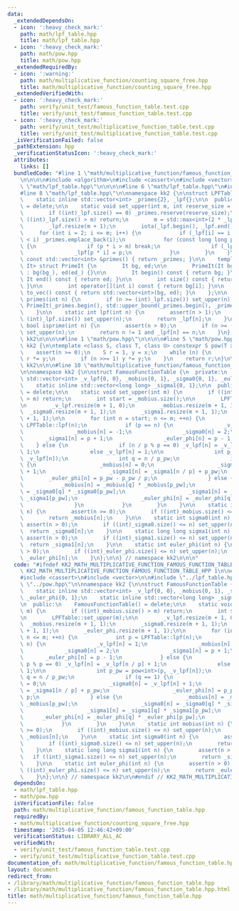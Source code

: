 ```yaml
---
data:
  _extendedDependsOn:
  - icon: ':heavy_check_mark:'
    path: math/lpf_table.hpp
    title: math/lpf_table.hpp
  - icon: ':heavy_check_mark:'
    path: math/pow.hpp
    title: math/pow.hpp
  _extendedRequiredBy:
  - icon: ':warning:'
    path: math/multiplicative_function/counting_square_free.hpp
    title: math/multiplicative_function/counting_square_free.hpp
  _extendedVerifiedWith:
  - icon: ':heavy_check_mark:'
    path: verify/unit_test/famous_function_table.test.cpp
    title: verify/unit_test/famous_function_table.test.cpp
  - icon: ':heavy_check_mark:'
    path: verify/unit_test/multiplicative_function_table.test.cpp
    title: verify/unit_test/multiplicative_function_table.test.cpp
  _isVerificationFailed: false
  _pathExtension: hpp
  _verificationStatusIcon: ':heavy_check_mark:'
  attributes:
    links: []
  bundledCode: "#line 1 \"math/multiplicative_function/famous_function_table.hpp\"\
    \n\n\n\n#include <algorithm>\n#include <cassert>\n#include <vector>\n\n#line 1\
    \ \"math/lpf_table.hpp\"\n\n\n\n#line 6 \"math/lpf_table.hpp\"\n#include <numeric>\n\
    #line 8 \"math/lpf_table.hpp\"\n\nnamespace kk2 {\n\nstruct LPFTable {\n  private:\n\
    \    static inline std::vector<int> _primes{2}, _lpf{};\n\n  public:\n    LPFTable()\
    \ = delete;\n\n    static void set_upper(int m, int reserve_size = 26355867) {\n\
    \        if ((int)_lpf.size() == 0) _primes.reserve(reserve_size);\n        if\
    \ ((int)_lpf.size() > m) return;\n        m = std::max<int>(2 * _lpf.size(), m);\n\
    \        _lpf.resize(m + 1);\n        iota(_lpf.begin(), _lpf.end(), 0);\n   \
    \     for (int i = 2; i <= m; i++) {\n            if (_lpf[i] == i and _primes.back()\
    \ < i) _primes.emplace_back(i);\n            for (const long long p : _primes)\
    \ {\n                if (p * i > m) break;\n                if (_lpf[i] < p) break;\n\
    \                _lpf[p * i] = p;\n            }\n        }\n    }\n\n    static\
    \ const std::vector<int> &primes() { return _primes; }\n\n    template <typename\
    \ It> struct PrimeIt {\n        It bg, ed;\n\n        PrimeIt(It bg_, It ed_)\
    \ : bg(bg_), ed(ed_) {}\n\n        It begin() const { return bg; }\n\n       \
    \ It end() const { return ed; }\n\n        int size() const { return ed - bg;\
    \ }\n\n        int operator[](int i) const { return bg[i]; }\n\n        std::vector<int>\
    \ to_vec() const { return std::vector<int>(bg, ed); }\n    };\n\n    static auto\
    \ primes(int n) {\n        if (n >= (int)_lpf.size()) set_upper(n);\n        return\
    \ PrimeIt(_primes.begin(), std::upper_bound(_primes.begin(), _primes.end(), n));\n\
    \    }\n\n    static int lpf(int n) {\n        assert(n > 1);\n        if (n >=\
    \ (int)_lpf.size()) set_upper(n);\n        return _lpf[n];\n    }\n\n    static\
    \ bool isprime(int n) {\n        assert(n > 0);\n        if (n >= (int)_lpf.size())\
    \ set_upper(n);\n        return n != 1 and _lpf[n] == n;\n    }\n};\n\n} // namespace\
    \ kk2\n\n\n\n#line 1 \"math/pow.hpp\"\n\n\n\n#line 5 \"math/pow.hpp\"\n\nnamespace\
    \ kk2 {\n\ntemplate <class S, class T, class U> constexpr S pow(T x, U n) {\n\
    \    assert(n >= 0);\n    S r = 1, y = x;\n    while (n) {\n        if (n & 1)\
    \ r *= y;\n        if (n >>= 1) y *= y;\n    }\n    return r;\n}\n\n} // namespace\
    \ kk2\n\n\n#line 10 \"math/multiplicative_function/famous_function_table.hpp\"\
    \n\nnamespace kk2 {\n\nstruct FamousFunctionTable {\n  private:\n    static inline\
    \ std::vector<int> _v_lpf{0, 0}, _mobius{0, 1}, _sigma0{0, 1}, _euler_phi{0, 1};\n\
    \    static inline std::vector<long long> _sigma1{0, 1};\n\n  public:\n    FamousFunctionTable()\
    \ = delete;\n\n    static void set_upper(int m) {\n        if ((int)_mobius.size()\
    \ > m) return;\n        int start = _mobius.size();\n\n        LPFTable::set_upper(m);\n\
    \n        _v_lpf.resize(m + 1, 0);\n        _mobius.resize(m + 1, 1);\n      \
    \  _sigma0.resize(m + 1, 1);\n        _sigma1.resize(m + 1, 1);\n        _euler_phi.resize(m\
    \ + 1, 1);\n\n        for (int n = start; n <= m; ++n) {\n            int p =\
    \ LPFTable::lpf(n);\n            if (p == n) {\n                _v_lpf[n] = 1;\n\
    \                _mobius[n] = -1;\n                _sigma0[n] = 2;\n         \
    \       _sigma1[n] = p + 1;\n                _euler_phi[n] = p - 1;\n        \
    \    } else {\n                if (n / p % p == 0) _v_lpf[n] = _v_lpf[n / p] +\
    \ 1;\n                else _v_lpf[n] = 1;\n\n                int p_pw = pow<int>(p,\
    \ _v_lpf[n]);\n                int q = n / p_pw;\n                if (q == 1)\
    \ {\n                    _mobius[n] = 0;\n                    _sigma0[n] = _v_lpf[n]\
    \ + 1;\n                    _sigma1[n] = _sigma1[n / p] + p_pw;\n            \
    \        _euler_phi[n] = p_pw - p_pw / p;\n                } else {\n        \
    \            _mobius[n] = _mobius[q] * _mobius[p_pw];\n                    _sigma0[n]\
    \ = _sigma0[q] * _sigma0[p_pw];\n                    _sigma1[n] = _sigma1[q] *\
    \ _sigma1[p_pw];\n                    _euler_phi[n] = _euler_phi[q] * _euler_phi[p_pw];\n\
    \                }\n            }\n        }\n    }\n\n    static int mobius(int\
    \ n) {\n        assert(n >= 0);\n        if ((int)_mobius.size() <= n) set_upper(n);\n\
    \        return _mobius[n];\n    }\n\n    static int sigma0(int n) {\n       \
    \ assert(n > 0);\n        if ((int)_sigma0.size() <= n) set_upper(n);\n      \
    \  return _sigma0[n];\n    }\n\n    static long long sigma1(int n) {\n       \
    \ assert(n > 0);\n        if ((int)_sigma1.size() <= n) set_upper(n);\n      \
    \  return _sigma1[n];\n    }\n\n    static int euler_phi(int n) {\n        assert(n\
    \ > 0);\n        if ((int)_euler_phi.size() <= n) set_upper(n);\n        return\
    \ _euler_phi[n];\n    }\n};\n\n} // namespace kk2\n\n\n"
  code: "#ifndef KK2_MATH_MULTIPLICATIVE_FUNCTION_FAMOUS_FUNCTION_TABLE_HPP\n#define\
    \ KK2_MATH_MULTIPLICATIVE_FUNCTION_FAMOUS_FUNCTION_TABLE_HPP 1\n\n#include <algorithm>\n\
    #include <cassert>\n#include <vector>\n\n#include \"../lpf_table.hpp\"\n#include\
    \ \"../pow.hpp\"\n\nnamespace kk2 {\n\nstruct FamousFunctionTable {\n  private:\n\
    \    static inline std::vector<int> _v_lpf{0, 0}, _mobius{0, 1}, _sigma0{0, 1},\
    \ _euler_phi{0, 1};\n    static inline std::vector<long long> _sigma1{0, 1};\n\
    \n  public:\n    FamousFunctionTable() = delete;\n\n    static void set_upper(int\
    \ m) {\n        if ((int)_mobius.size() > m) return;\n        int start = _mobius.size();\n\
    \n        LPFTable::set_upper(m);\n\n        _v_lpf.resize(m + 1, 0);\n      \
    \  _mobius.resize(m + 1, 1);\n        _sigma0.resize(m + 1, 1);\n        _sigma1.resize(m\
    \ + 1, 1);\n        _euler_phi.resize(m + 1, 1);\n\n        for (int n = start;\
    \ n <= m; ++n) {\n            int p = LPFTable::lpf(n);\n            if (p ==\
    \ n) {\n                _v_lpf[n] = 1;\n                _mobius[n] = -1;\n   \
    \             _sigma0[n] = 2;\n                _sigma1[n] = p + 1;\n         \
    \       _euler_phi[n] = p - 1;\n            } else {\n                if (n /\
    \ p % p == 0) _v_lpf[n] = _v_lpf[n / p] + 1;\n                else _v_lpf[n] =\
    \ 1;\n\n                int p_pw = pow<int>(p, _v_lpf[n]);\n                int\
    \ q = n / p_pw;\n                if (q == 1) {\n                    _mobius[n]\
    \ = 0;\n                    _sigma0[n] = _v_lpf[n] + 1;\n                    _sigma1[n]\
    \ = _sigma1[n / p] + p_pw;\n                    _euler_phi[n] = p_pw - p_pw /\
    \ p;\n                } else {\n                    _mobius[n] = _mobius[q] *\
    \ _mobius[p_pw];\n                    _sigma0[n] = _sigma0[q] * _sigma0[p_pw];\n\
    \                    _sigma1[n] = _sigma1[q] * _sigma1[p_pw];\n              \
    \      _euler_phi[n] = _euler_phi[q] * _euler_phi[p_pw];\n                }\n\
    \            }\n        }\n    }\n\n    static int mobius(int n) {\n        assert(n\
    \ >= 0);\n        if ((int)_mobius.size() <= n) set_upper(n);\n        return\
    \ _mobius[n];\n    }\n\n    static int sigma0(int n) {\n        assert(n > 0);\n\
    \        if ((int)_sigma0.size() <= n) set_upper(n);\n        return _sigma0[n];\n\
    \    }\n\n    static long long sigma1(int n) {\n        assert(n > 0);\n     \
    \   if ((int)_sigma1.size() <= n) set_upper(n);\n        return _sigma1[n];\n\
    \    }\n\n    static int euler_phi(int n) {\n        assert(n > 0);\n        if\
    \ ((int)_euler_phi.size() <= n) set_upper(n);\n        return _euler_phi[n];\n\
    \    }\n};\n\n} // namespace kk2\n\n#endif // KK2_MATH_MULTIPLICATIVE_FUNCTION_FAMOUS_FUNCTION_TABLE_HPP\n"
  dependsOn:
  - math/lpf_table.hpp
  - math/pow.hpp
  isVerificationFile: false
  path: math/multiplicative_function/famous_function_table.hpp
  requiredBy:
  - math/multiplicative_function/counting_square_free.hpp
  timestamp: '2025-04-05 12:46:42+09:00'
  verificationStatus: LIBRARY_ALL_AC
  verifiedWith:
  - verify/unit_test/famous_function_table.test.cpp
  - verify/unit_test/multiplicative_function_table.test.cpp
documentation_of: math/multiplicative_function/famous_function_table.hpp
layout: document
redirect_from:
- /library/math/multiplicative_function/famous_function_table.hpp
- /library/math/multiplicative_function/famous_function_table.hpp.html
title: math/multiplicative_function/famous_function_table.hpp
---
```

